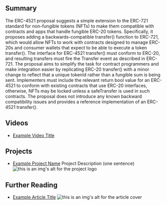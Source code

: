 ## Summary

The ERC-4521 proposal suggests a simple extension to the ERC-721 standard for non-fungible tokens (NFTs) to make them compatible with contracts and apps that handle fungible ERC-20 tokens. Specifically, it proposes adding a backwards-compatible transfer() function to ERC-721, which would allow NFTs to work with contracts designed to manage ERC-20s and consumer wallets that expect to be able to execute a token transfer(). The interface for ERC-4521 transfer() must conform to ERC-20, and resulting transfers must fire the Transfer event as described in ERC-721. The proposal aims to simplify the task for contract programmers and make integration easier by replicating ERC-20 transfer() with a minor change to reflect that a unique tokenId rather than a fungible sum is being sent. Implementers must include the relevant return bool value for an ERC-4521 to conform with existing contracts that use ERC-20 interfaces, otherwise, NFTs may be locked unless a safeTransfer is used in such contracts. The proposal does not introduce any known backward compatibility issues and provides a reference implementation of an ERC-4521 transfer().

## Videos

- [Example Video Title](https://www.youtube.com/watch?v=TDGq4aeevgY)

## Projects

- [Example Project Name](https://xxxx.xxx/xxxxx) Project Description (one sentence) ![this is an img's alt for the project logo](https://xxxx.xxx/project-logo.xxx)

## Further Reading

- [Example Article Title](https://xxxx.xxx/xxxxx) ![this is an img's alt for the article cover](https://xxxx.xxx/article-cover.xxx)
